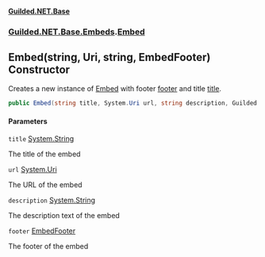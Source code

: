 
#### [Guilded.NET.Base](Guilded_NET_Base 'Guilded.NET.Base')
### [Guilded.NET.Base.Embeds](Guilded_NET_Base#Guilded_NET_Base_Embeds 'Guilded.NET.Base.Embeds').[Embed](Embed 'Guilded.NET.Base.Embeds.Embed')
## Embed(string, Uri, string, EmbedFooter) Constructor

Creates a new instance of [Embed](Embed 'Guilded.NET.Base.Embeds.Embed') with footer [footer](Embed_Embed(string_Uri_string_EmbedFooter)#Guilded_NET_Base_Embeds_Embed_Embed(string_System_Uri_string_Guilded_NET_Base_Embeds_EmbedFooter)_footer 'Guilded.NET.Base.Embeds.Embed.Embed(string, System.Uri, string, Guilded.NET.Base.Embeds.EmbedFooter).footer') and title [title](Embed_Embed(string_Uri_string_EmbedFooter)#Guilded_NET_Base_Embeds_Embed_Embed(string_System_Uri_string_Guilded_NET_Base_Embeds_EmbedFooter)_title 'Guilded.NET.Base.Embeds.Embed.Embed(string, System.Uri, string, Guilded.NET.Base.Embeds.EmbedFooter).title').
```csharp
public Embed(string title, System.Uri url, string description, Guilded.NET.Base.Embeds.EmbedFooter footer);
```

#### Parameters

<a name='Guilded_NET_Base_Embeds_Embed_Embed(string_System_Uri_string_Guilded_NET_Base_Embeds_EmbedFooter)_title'></a>
`title` [System.String](https://docs.microsoft.com/en-us/dotnet/api/System.String 'System.String')

The title of the embed

<a name='Guilded_NET_Base_Embeds_Embed_Embed(string_System_Uri_string_Guilded_NET_Base_Embeds_EmbedFooter)_url'></a>
`url` [System.Uri](https://docs.microsoft.com/en-us/dotnet/api/System.Uri 'System.Uri')

The URL of the embed

<a name='Guilded_NET_Base_Embeds_Embed_Embed(string_System_Uri_string_Guilded_NET_Base_Embeds_EmbedFooter)_description'></a>
`description` [System.String](https://docs.microsoft.com/en-us/dotnet/api/System.String 'System.String')

The description text of the embed

<a name='Guilded_NET_Base_Embeds_Embed_Embed(string_System_Uri_string_Guilded_NET_Base_Embeds_EmbedFooter)_footer'></a>
`footer` [EmbedFooter](EmbedFooter 'Guilded.NET.Base.Embeds.EmbedFooter')

The footer of the embed